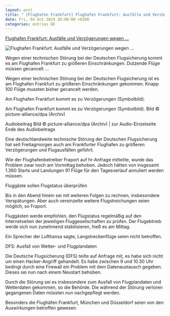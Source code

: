 ```yaml
---
layout: post
title: " [Flughafen Frankfurt] Flughafen Frankfurt: Ausfälle und Verzögerungen wegen ..."
date: Fri, 04 Oct 2024 20:00:00 +0200
categories: entries DE
---
```

[Flughafen Frankfurt: Ausfälle und Verzögerungen wegen ...](https://www.hessenschau.de/wirtschaft/flughafen-frankfurt-ausfaelle-und-verzoegerungen-wegen-technischer-stoerung-v2,flugsicherung-frankfurt-airport-100.html)

![Flughafen Frankfurt: Ausfälle und Verzögerungen wegen ...](https://www.hessenschau.de/wirtschaft/flughafen-frankfurt-108~_t-1450694539190_v-16to9__retina.jpg)

Wegen einer technischen Störung bei der Deutschen Flugsicherung kommt es am Flughafen Frankfurt zu größeren Einschränkungen. Dutzende Flüge müssen gecancelt ...

Wegen einer technischen Störung bei der Deutschen Flugsicherung ist es am Flughafen Frankfurt zu größeren Einschränkungen gekommen. Knapp 100 Flüge mussten bisher gecancelt werden.

Am Flughafen Frankfurt kommt es zu Verzögerungen (Symbolbild).

Am Flughafen Frankfurt kommt es zu Verzögerungen (Symbolbild). Bild © picture-alliance/dpa (Archiv)

Audiobeitrag Bild © picture-alliance/dpa (Archiv) | zur Audio-Einzelseite Ende des Audiobeitrags

Eine deutschlandweite technische Störung der Deutschen Flugsicherung hat seit Freitagmorgen auch am Frankfurter Flughafen zu größeren Verzögerungen und Flugausfällen geführt.

Wie der Flughafenbetreiber Fraport auf hr-Anfrage mitteilte, wurde das Problem zwar noch am Vormittag behoben. Jedoch hätten von insgesamt 1.360 Starts und Landungen 91 Flüge für den Tagesverlauf annuliert werden müssen.

Fluggäste sollen Flugstatus überprüfen

Bis in den Abend hinein sei mit weiteren Folgen zu rechnen, insbesondere Verspätungen. Aber auch vereinzelte weitere Flugstreichungen seien möglich, so Fraport.

Fluggästen werde empfohlen, den Flugstatus regelmäßig auf den Internetseiten der jeweiligen Fluggesellschaften zu prüfen. Der Flugebtrieb werde sich nun zunehmend stabilisieren, hieß es am Mittag.

Ein Sprecher der Lufthansa sagte, Langstreckenflüge seien nicht betroffen.

DFS: Ausfall von Wetter- und Flugplandaten

Die Deutsche Flugsicherung (DFS) teilte auf Anfrage mit, es habe sich nicht um einen Hacker-Angriff gehandelt. Es habe zwischen 9 und 10.30 Uhr bedingt durch eine Firewall ein Problem mit dem Datenaustausch gegeben. Dieses sei nun nach einem Neustart behoben.

Durch die Störung sei es insbesondere zum Ausfall von Flugplandaten und Wetterdaten gekommen, so die Behörde. Die während der Störung verloren gegangenen Daten müssten nun nachgepflegt werden.

Besonders die Flughäfen Frankfurt, München und Düsseldorf seien von den Auswirkungen betroffen gewesen.

